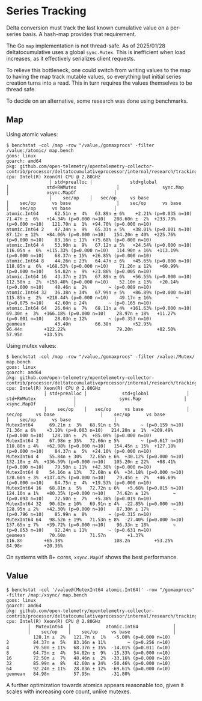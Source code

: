 # Series Tracking

Delta conversion must track the last known cumulative value on a per-series
basis. A hash-map provides that requirement.

The Go `map` implementation is not thread-safe. As of 2025/01/28
deltatocumulative uses a global `sync.Mutex`. This is inefficient when load
increases, as it effectively serializes client requests.

To relieve this bottleneck, one could switch from writing values to the map to
having the map track mutable values, so everything but initial series creation
turns into a read. This in turn requires the values themselves to be thread safe.

To decide on an alternative, some research was done using benchmarks.

## Map

Using atomic values:

```
$ benchstat -col /map -row "/value,/gomaxprocs" -filter /value:/atomic/ map.bench
goos: linux
goarch: amd64
pkg: github.com/open-telemetry/opentelemetry-collector-contrib/processor/deltatocumulativeprocessor/internal/research/tracking
cpu: Intel(R) Xeon(R) CPU @ 2.80GHz
                │ std+prealloc │              std+global              │              std+RWMutex               │                sync.Map                │              xsync.MapOf              │
                │    sec/op    │   sec/op     vs base                 │    sec/op      vs base                 │    sec/op      vs base                 │    sec/op      vs base                │
atomic.Int64      62.51n ±  4%   63.89n ± 6%    +2.21% (p=0.035 n=10)    71.47n ±  6%   +14.34% (p=0.000 n=10)   208.60n ±  2%  +233.73% (p=0.000 n=10)   121.70n ±  1%  +94.70% (p=0.000 n=10)
atomic.Int64 2    47.34n ±  9%   65.33n ± 5%   +38.01% (p=0.001 n=10)    87.12n ± 12%   +84.06% (p=0.000 n=10)   154.20n ± 40%  +225.76% (p=0.000 n=10)    83.16n ± 11%  +75.68% (p=0.000 n=10)
atomic.Int64 4    53.90n ±  9%   67.12n ± 5%   +24.54% (p=0.000 n=10)   116.05n ±  6%  +115.33% (p=0.000 n=10)   114.90n ± 16%  +113.19% (p=0.000 n=10)    68.37n ± 15%  +26.85% (p=0.000 n=10)
atomic.Int64 8    44.26n ± 23%   64.47n ± 6%   +45.65% (p=0.000 n=10)   118.85n ±  6%  +168.53% (p=0.000 n=10)    71.26n ± 12%   +60.99% (p=0.000 n=10)    54.82n ±  9%  +23.86% (p=0.005 n=10)
atomic.Int64 16   43.37n ± 21%   67.89n ± 6%   +56.55% (p=0.000 n=10)   112.50n ±  2%  +159.40% (p=0.000 n=10)    52.10n ± 13%   +20.14% (p=0.000 n=10)    48.46n ±  2%        ~ (p=0.089 n=10)
atomic.Int64 32   36.38n ± 34%   67.99n ± 5%   +86.89% (p=0.000 n=10)   115.85n ±  2%  +218.44% (p=0.000 n=10)    49.17n ± 16%         ~ (p=0.075 n=10)    42.60n ± 24%        ~ (p=0.165 n=10)
atomic.Int64 64   26.04n ±  7%   68.11n ± 4%  +161.63% (p=0.000 n=10)    69.30n ±  3%  +166.18% (p=0.000 n=10)    28.97n ± 18%   +11.27% (p=0.001 n=10)    28.03n ± 12%        ~ (p=0.353 n=10)
geomean           43.40n         66.38n        +52.95%                   96.44n        +122.22%                   79.20n         +82.50%                   57.95n        +33.53%
```

Using mutex values:

```
$ benchstat -col /map -row "/value,/gomaxprocs" -filter /value:/Mutex/ map.bench
goos: linux
goarch: amd64
pkg: github.com/open-telemetry/opentelemetry-collector-contrib/processor/deltatocumulativeprocessor/internal/research/tracking
cpu: Intel(R) Xeon(R) CPU @ 2.80GHz
              │ std+prealloc │             std+global              │              std+RWMutex              │                sync.Map                │              xsync.MapOf              │
              │    sec/op    │   sec/op     vs base                │    sec/op     vs base                 │    sec/op      vs base                 │    sec/op      vs base                │
MutexInt64      69.21n ±  3%   68.91n ± 5%        ~ (p=0.159 n=10)    71.36n ± 6%    +3.10% (p=0.003 n=10)   214.20n ±  1%  +209.49% (p=0.000 n=10)   128.10n ±  2%  +85.09% (p=0.000 n=10)
MutexInt64 2    67.98n ± 35%   72.66n ± 5%        ~ (p=0.617 n=10)   110.80n ± 4%   +62.98% (p=0.000 n=10)   154.45n ± 15%  +127.18% (p=0.000 n=10)    84.37n ±  5%  +24.10% (p=0.000 n=10)
MutexInt64 4    55.84n ± 30%   72.65n ± 6%  +30.12% (p=0.000 n=10)   132.10n ± 4%  +136.59% (p=0.000 n=10)   105.20n ± 22%   +88.41% (p=0.000 n=10)    79.50n ± 11%  +42.38% (p=0.000 n=10)
MutexInt64 8    54.16n ± 13%   72.68n ± 6%  +34.18% (p=0.000 n=10)   128.60n ± 3%  +137.42% (p=0.000 n=10)    79.45n ±  7%   +46.69% (p=0.000 n=10)    64.75n ±  4%  +19.53% (p=0.000 n=10)
MutexInt64 16   68.81n ±  5%   72.72n ± 6%   +5.68% (p=0.015 n=10)   124.10n ± 1%   +80.35% (p=0.000 n=10)    74.62n ± 12%         ~ (p=0.093 n=10)    72.50n ±  7%   +5.36% (p=0.019 n=10)
MutexInt64 32   90.62n ± 10%   69.91n ± 4%  -22.85% (p=0.000 n=10)   128.95n ± 2%   +42.30% (p=0.000 n=10)    87.30n ± 17%         ~ (p=0.796 n=10)    85.99n ±  8%        ~ (p=0.315 n=10)
MutexInt64 64   98.52n ± 19%   71.53n ± 8%  -27.40% (p=0.000 n=10)   137.65n ± 7%   +39.72% (p=0.000 n=10)    96.33n ± 18%         ~ (p=0.853 n=10)    92.24n ± 11%        ~ (p=0.631 n=10)
geomean         70.60n         71.57n        +1.37%                   116.8n        +65.38%                   108.2n         +53.25%                   84.98n        +20.36%
```

On systems with 8+ cores, `xsync.MapOf` shows the best performance.

## Value

```
$ benchstat -col '/value@(MutexInt64 atomic.Int64)' -row "/gomaxprocs" -filter /map:/xsync/ map.bench
goos: linux
goarch: amd64
pkg: github.com/open-telemetry/opentelemetry-collector-contrib/processor/deltatocumulativeprocessor/internal/research/tracking
cpu: Intel(R) Xeon(R) CPU @ 2.80GHz
        │  MutexInt64  │             atomic.Int64             │
        │    sec/op    │    sec/op     vs base                │
          128.1n ±  2%   121.7n ±  1%   -5.00% (p=0.000 n=10)
2         84.37n ±  5%   83.16n ± 11%        ~ (p=0.256 n=10)
4         79.50n ± 11%   68.37n ± 15%  -14.01% (p=0.011 n=10)
8         64.75n ±  4%   54.82n ±  9%  -15.33% (p=0.000 n=10)
16        72.50n ±  7%   48.46n ±  2%  -33.16% (p=0.000 n=10)
32        85.99n ±  8%   42.60n ± 24%  -50.46% (p=0.000 n=10)
64        92.24n ± 11%   28.03n ± 12%  -69.61% (p=0.000 n=10)
geomean   84.98n         57.95n        -31.80%
```

A further optimization towards atomics appears reasonable too, given it scales with increasing core count, unlike mutexes.

